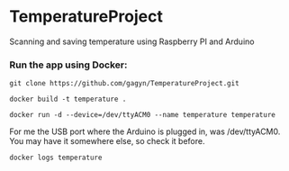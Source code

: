 # TemperatureProject
Scanning and saving temperature using Raspberry PI and Arduino

### Run the app using Docker:

```git clone https://github.com/gagyn/TemperatureProject.git```

```docker build -t temperature .```

```docker run -d --device=/dev/ttyACM0 --name temperature temperature```

For me the USB port where the Arduino is plugged in, was /dev/ttyACM0. You may have it somewhere else, so check it before.

```docker logs temperature```
